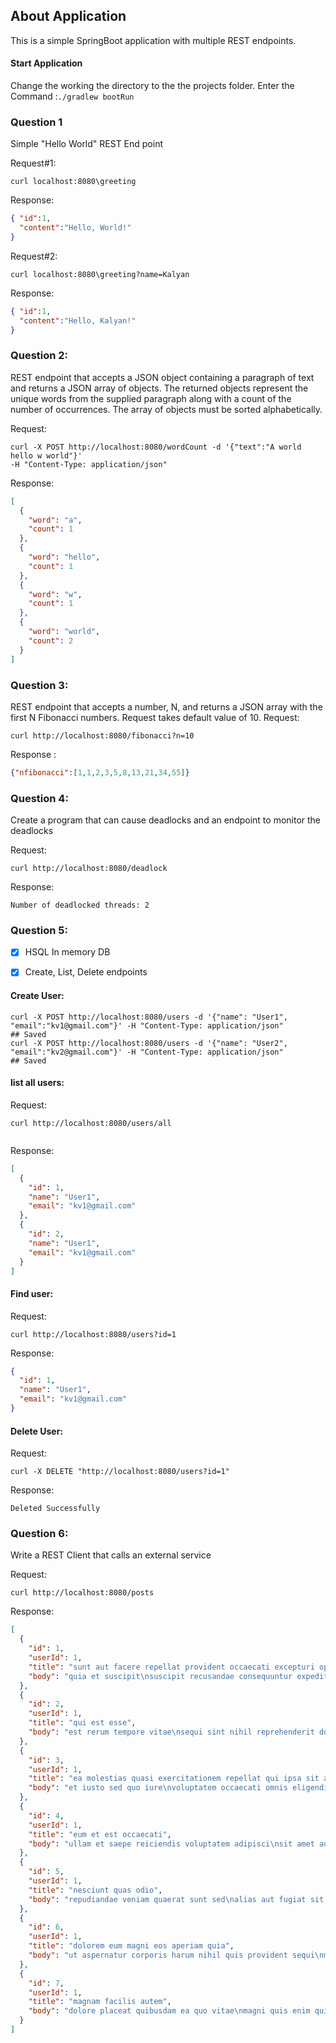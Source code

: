 ## About Application
This is a simple SpringBoot application with multiple REST endpoints.

#### Start Application
Change the working the directory to the the projects folder.
Enter the Command :`./gradlew bootRun`

### Question 1
Simple "Hello World" REST End point

Request#1:
```
curl localhost:8080\greeting
```

Response:
```json
{ "id":1,
  "content":"Hello, World!"
}
```

Request#2:
```
curl localhost:8080\greeting?name=Kalyan
```

Response:
```json
{ "id":1,
  "content":"Hello, Kalyan!"
}
```

### Question 2:
REST endpoint that accepts a JSON object containing a paragraph of text and returns a JSON array of objects. The returned objects represent the unique words from the supplied paragraph along with a count of the number of occurrences. The array of objects must be sorted alphabetically.


Request:
```
curl -X POST http://localhost:8080/wordCount -d '{"text":"A world hello w world"}'
-H "Content-Type: application/json"
```
Response:
```json
[
  {
    "word": "a",
    "count": 1
  },
  {
    "word": "hello",
    "count": 1
  },
  {
    "word": "w",
    "count": 1
  },
  {
    "word": "world",
    "count": 2
  }
]
```

### Question 3:
REST endpoint that accepts a number, N, and returns a JSON array with the first N Fibonacci numbers. 
Request takes default value of 10.
Request:
```
curl http://localhost:8080/fibonacci?n=10
```
Response : 
```json
{"nfibonacci":[1,1,2,3,5,8,13,21,34,55]}
```

### Question 4:

Create a program that can cause deadlocks and an endpoint to monitor the deadlocks

Request:
```
curl http://localhost:8080/deadlock

```
Response:
```
Number of deadlocked threads: 2
```



### Question 5:

-[x] HSQL In memory DB
-[x] Create, List, Delete endpoints
  

#### Create User:
 
```
curl -X POST http://localhost:8080/users -d '{"name": "User1", "email":"kv1@gmail.com"}' -H "Content-Type: application/json"
## Saved
curl -X POST http://localhost:8080/users -d '{"name": "User2", "email":"kv2@gmail.com"}' -H "Content-Type: application/json"
## Saved 
```

#### list all users:
 
Request: 
```
curl http://localhost:8080/users/all
 
```

Response:
```json
[
  {
    "id": 1,
    "name": "User1",
    "email": "kv1@gmail.com"
  },
  {
    "id": 2,
    "name": "User1",
    "email": "kv1@gmail.com"
  }
]
```

#### Find user:
 
Request: 
```
curl http://localhost:8080/users?id=1 
```

Response:
```json
{
  "id": 1,
  "name": "User1",
  "email": "kv1@gmail.com"
}
```

#### Delete User:

Request:
```
curl -X DELETE "http://localhost:8080/users?id=1"
```

Response:
```
Deleted Successfully
```


### Question 6:

Write a REST Client that calls an external service

Request:
```
curl http://localhost:8080/posts
```

Response:
```json
[
  {
    "id": 1,
    "userId": 1,
    "title": "sunt aut facere repellat provident occaecati excepturi optio reprehenderit",
    "body": "quia et suscipit\nsuscipit recusandae consequuntur expedita et cum\nreprehenderit molestiae ut ut quas totam\nnostrum rerum est autem sunt rem eveniet architecto"
  },
  {
    "id": 2,
    "userId": 1,
    "title": "qui est esse",
    "body": "est rerum tempore vitae\nsequi sint nihil reprehenderit dolor beatae ea dolores neque\nfugiat blanditiis voluptate porro vel nihil molestiae ut reiciendis\nqui aperiam non debitis possimus qui neque nisi nulla"
  },
  {
    "id": 3,
    "userId": 1,
    "title": "ea molestias quasi exercitationem repellat qui ipsa sit aut",
    "body": "et iusto sed quo iure\nvoluptatem occaecati omnis eligendi aut ad\nvoluptatem doloribus vel accusantium quis pariatur\nmolestiae porro eius odio et labore et velit aut"
  },
  {
    "id": 4,
    "userId": 1,
    "title": "eum et est occaecati",
    "body": "ullam et saepe reiciendis voluptatem adipisci\nsit amet autem assumenda provident rerum culpa\nquis hic commodi nesciunt rem tenetur doloremque ipsam iure\nquis sunt voluptatem rerum illo velit"
  },
  {
    "id": 5,
    "userId": 1,
    "title": "nesciunt quas odio",
    "body": "repudiandae veniam quaerat sunt sed\nalias aut fugiat sit autem sed est\nvoluptatem omnis possimus esse voluptatibus quis\nest aut tenetur dolor neque"
  },
  {
    "id": 6,
    "userId": 1,
    "title": "dolorem eum magni eos aperiam quia",
    "body": "ut aspernatur corporis harum nihil quis provident sequi\nmollitia nobis aliquid molestiae\nperspiciatis et ea nemo ab reprehenderit accusantium quas\nvoluptate dolores velit et doloremque molestiae"
  },
  {
    "id": 7,
    "userId": 1,
    "title": "magnam facilis autem",
    "body": "dolore placeat quibusdam ea quo vitae\nmagni quis enim qui quis quo nemo aut saepe\nquidem repellat excepturi ut quia\nsunt ut sequi eos ea sed quas"
  }
]
```

